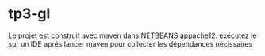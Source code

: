 # tp3-gl
Le projet est construit avec maven dans NETBEANS appache12. exécutez le sur un IDE aprés lancer maven pour collecter les dépendances nécissaires
